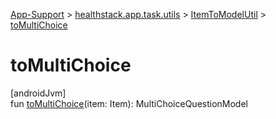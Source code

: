 
[App-Support](../../../index.html) > [healthstack.app.task.utils](../index.html) > [ItemToModelUtil](index.html) > [toMultiChoice](to-multi-choice.html)



# toMultiChoice



[androidJvm]\
fun [toMultiChoice](to-multi-choice.html)(item: Item): MultiChoiceQuestionModel




